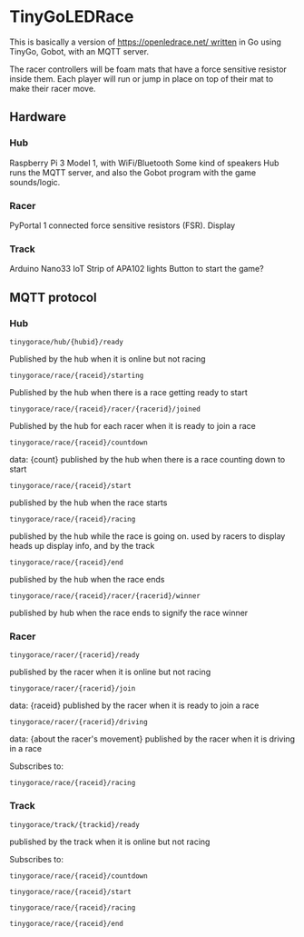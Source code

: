 # TinyGoLEDRace

This is basically a version of https://openledrace.net/ written in Go using TinyGo, Gobot, with an MQTT server.

The racer controllers will be foam mats that have a force sensitive resistor inside them. Each player will run or jump in place on top of their mat to make their racer move.

## Hardware

### Hub

Raspberry Pi 3 Model 1, with WiFi/Bluetooth
Some kind of speakers
Hub runs the MQTT server, and also the Gobot program with the game sounds/logic.

### Racer

PyPortal
1 connected force sensitive resistors (FSR).
Display

### Track

Arduino Nano33 IoT
Strip of APA102 lights
Button to start the game?

## MQTT protocol

### Hub

`tinygorace/hub/{hubid}/ready`

Published by the hub when it is online but not racing

`tinygorace/race/{raceid}/starting`

Published by the hub when there is a race getting ready to start

`tinygorace/race/{raceid}/racer/{racerid}/joined`

Published by the hub for each racer when it is ready to join a race

`tinygorace/race/{raceid}/countdown`

data: {count}
published by the hub when there is a race counting down to start

`tinygorace/race/{raceid}/start`

published by the hub when the race starts

`tinygorace/race/{raceid}/racing`

published by the hub while the race is going on. used by racers to display heads up display info, and by the track

`tinygorace/race/{raceid}/end`

published by the hub when the race ends

`tinygorace/race/{raceid}/racer/{racerid}/winner`

published by hub when the race ends to signify the race winner

### Racer

`tinygorace/racer/{racerid}/ready`

published by the racer when it is online but not racing

`tinygorace/racer/{racerid}/join`

data: {raceid}
published by the racer when it is ready to join a race

`tinygorace/racer/{racerid}/driving`

data: {about the racer's movement}
published by the racer when it is driving in a race

Subscribes to:

`tinygorace/race/{raceid}/racing`

### Track

`tinygorace/track/{trackid}/ready`

published by the track when it is online but not racing

Subscribes to:

`tinygorace/race/{raceid}/countdown`

`tinygorace/race/{raceid}/start`

`tinygorace/race/{raceid}/racing`

`tinygorace/race/{raceid}/end`
